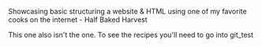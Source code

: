 Showcasing basic structuring a website & HTML using one of my favorite cooks on the internet - Half Baked Harvest

This one also isn't the one. To see the recipes you'll need to go into git_test

